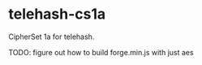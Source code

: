 telehash-cs1a
=============

CipherSet 1a for telehash.

TODO: figure out how to build forge.min.js with just aes
